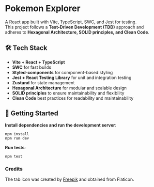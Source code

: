 # Pokemon Explorer

A React app built with Vite, TypeScript, SWC, and Jest for testing.  
This project follows a **Test-Driven Development (TDD)** approach and adheres to **Hexagonal Architecture, SOLID principles, and Clean Code**.

## 🛠 Tech Stack

- **Vite + React + TypeScript**
- **SWC** for fast builds
- **Styled-components** for component-based styling
- **Jest + React Testing Library** for unit and integration testing
- **Zustand** for state management
- **Hexagonal Architecture** for modular and scalable design
- **SOLID principles** to ensure maintainability and flexibility
- **Clean Code** best practices for readability and maintainability

## 🚀 Getting Started

**Install dependencies and run the development server**:

```sh
npm install
npm run dev
```

**Run tests**:

```sh
npm test
```

### Credits

The tab icon was created by [Freepik](https://www.flaticon.com/free-icons/pokemon) and obtained from Flaticon.
